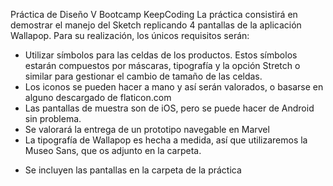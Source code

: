 Práctica de Diseño
V Bootcamp KeepCoding
La práctica consistirá en demostrar el manejo del Sketch replicando 4 pantallas de la aplicación Wallapop. Para su realización, los únicos requisitos serán:
- Utilizar símbolos para las celdas de los productos. Estos símbolos estarán compuestos por máscaras, tipografía y la opción Stretch o similar para gestionar el cambio de tamaño de las celdas.
- Los iconos se pueden hacer a mano y así serán valorados, o basarse en alguno descargado de flaticon.com
- Las pantallas de muestra son de iOS, pero se puede hacer de Android sin problema.
 - Se valorará la entrega de un prototipo navegable en Marvel
- La tipografía de Wallapop es hecha a medida, así que utilizaremos la Museo Sans,
que os adjunto en la carpeta.
* Se incluyen las pantallas en la carpeta de la práctica
